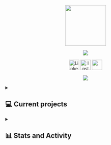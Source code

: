 <p align="center">
    <a href="https://github.com/RobMxz">
        <img img width="128px" src="https://i.imgur.com/9VHt6w0.png"/>
    </a>
</p>

<p align="center">
    <img src="https://readme-typing-svg.demolab.com?font=MonaSpace+Krypton&weight=500&size=32&duration=6000&pause=1000&center=true&random=false&width=900&height=100&lines=Web+Developer+%7C+Machine+Learning+Enthusiastic" />
</p>
<!-- Social icons section -->
<p align="center">
  <a href="https://www.linkedin.com/in/roberto-paolo-palacios-chavez-67402124b/"><img width="32px" alt="LinkedIn" title="LinkedIn" src="https://i.imgur.com/YkwMD6p.png"/></a>
  <a href="https://www.instagram.com/rob_mxz/"><img width="32px" alt="Instagram" title="Instagram" src="https://i.imgur.com/qbKOvY0.png"/></a>
  <a href="https://discordapp.com/users/393511896868847628" alt="Discord" title="Discord"><img width="32px" src="https://i.imgur.com/QBTIBvG.png"/></a>
</p>
<p align="center">
    <img src="https://count.getloli.com/get/@:RobMxz">
</p>
<details> 
<summary><h2>💻 Current projects</h2></summary>

<p>📱 WhatsApp SideBar Chat</p>
</details>

<details> 
  <summary><h2>📊 Stats and Activity</h2></summary>

  <h3>🔥 Streak Stats</h3>

  <!-- GitHub Readme Streak Stats - https://github.com/DenverCoder1/github-readme-streak-stats -->
  <p>
    <a href="https://git.io/streak-stats"><img src="https://streak-stats.demolab.com?user=RobMxz&theme=highcontrast" alt="GitHub Streak" /></a>
  </p>

  <h3>💻 GitHub Profile Stats</h3>

  <!-- https://github.com/anuraghazra/github-readme-stats -->

<a href="https://github.com/anuraghazra/github-readme-stats"><img alt="RobMxz's Github Stats" src="https://denvercoder1-github-readme-stats.vercel.app/api/?username=RobMxz&show_icons=true&include_all_commits=true&count_private=true&theme=react&hide_border=true&bg_color=1F222E&title_color=F85D7F&icon_color=F8D866" height="192px"/></a>
<a href="https://github.com/anuraghazra/github-readme-stats"><img alt="RobMxz's Top Languages" src="https://github-readme-stats.vercel.app/api/top-langs/?username=RobMxz&langs_count=8&layout=compact&theme=react&hide_border=true&bg_color=1F222E&title_color=F85D7F&icon_color=F8D866&hide=Jupyter%20Notebook,Roff,Shell" height="192px"/></a>
<br/>

<b>Note:</b> Top languages is only a metric of the languages my public code consists of and doesn't reflect experience or skill level.

  <!-- https://github.com/ashutosh00710/github-readme-activity-graph -->

<a href="https://github.com/ashutosh00710/github-readme-activity-graph"><img alt="DenverCoder1's Activity Graph" src="https://github-readme-activity-graph.vercel.app/graph/?username=RobMxz&bg_color=1F222E&color=F8D866&line=F85D7F&point=FFFFFF&hide_border=true" /></a>

  <h3>⚡ Recent GitHub Activity</h3>

  <!-- https://github.com/jamesgeorge007/github-activity-readme -->
  <!--START_SECTION:activity-->

</details>
